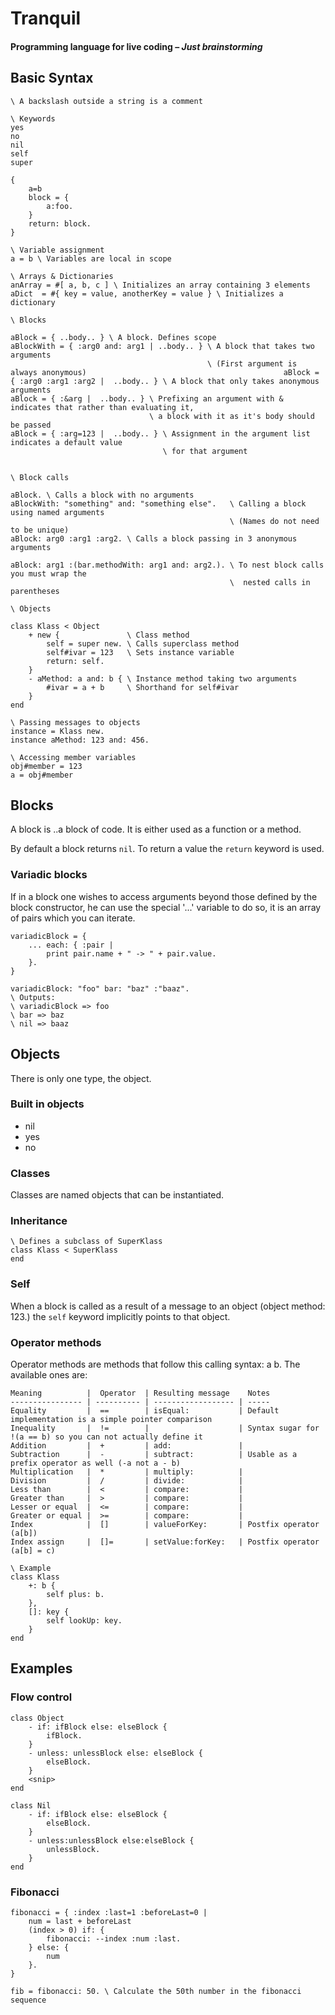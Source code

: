 # Tranquil
#### Programming language for live coding – *Just brainstorming*

## Basic Syntax

```
\ A backslash outside a string is a comment 

\ Keywords
yes
no
nil
self
super

{
	a=b
	block = {
		a:foo.
	}
	return: block.
}

\ Variable assignment
a = b \ Variables are local in scope

\ Arrays & Dictionaries
anArray = #[ a, b, c ] \ Initializes an array containing 3 elements
aDict  = #{ key = value, anotherKey = value } \ Initializes a dictionary

\ Blocks

aBlock = { ..body.. } \ A block. Defines scope
aBlockWith = { :arg0 and: arg1 | ..body.. } \ A block that takes two arguments
                                            \ (First argument is always anonymous)                                            aBlock = { :arg0 :arg1 :arg2 |  ..body.. } \ A block that only takes anonymous arguments
aBlock = { :&arg |  ..body.. } \ Prefixing an argument with & indicates that rather than evaluating it,
                               \ a block with it as it's body should be passed
aBlock = { :arg=123 |  ..body.. } \ Assignment in the argument list indicates a default value
                                  \ for that argument


\ Block calls

aBlock. \ Calls a block with no arguments
aBlockWith: "something" and: "something else".   \ Calling a block using named arguments
                                                 \ (Names do not need to be unique)
aBlock: arg0 :arg1 :arg2. \ Calls a block passing in 3 anonymous arguments

aBlock: arg1 :(bar.methodWith: arg1 and: arg2.). \ To nest block calls you must wrap the
                                                 \  nested calls in parentheses

\ Objects

class Klass < Object
	+ new {               \ Class method
		self = super new. \ Calls superclass method
		self#ivar = 123   \ Sets instance variable
		return: self.
	}
	- aMethod: a and: b { \ Instance method taking two arguments
		#ivar = a + b     \ Shorthand for self#ivar
	}
end

\ Passing messages to objects
instance = Klass new.
instance aMethod: 123 and: 456.

\ Accessing member variables
obj#member = 123
a = obj#member
```

## Blocks

A block is ..a block of code. It is either used as a function or a method.

By default a block returns `nil`. To return a value the `return` keyword is used.

### Variadic blocks
If in a block one wishes to access arguments beyond those defined by the block constructor, he can use the special '...' variable to do so, it is an array of pairs which you can iterate.

```
variadicBlock = {
	... each: { :pair |
		print pair.name + " -> " + pair.value.
	}.
}

variadicBlock: "foo" bar: "baz" :"baaz".
\ Outputs:
\ variadicBlock => foo
\ bar => baz
\ nil => baaz
```

## Objects

There is only one type, the object.

### Built in objects

* nil
* yes
* no


### Classes
Classes are named objects that can be instantiated.

### Inheritance

```
\ Defines a subclass of SuperKlass
class Klass < SuperKlass
end
```

### Self
When a block is called as a result of a message to an object (object method: 123.) the `self` keyword implicitly points to that object.

### Operator methods

Operator methods are methods that follow this calling syntax: a <operator> b. The available ones are:

```
Meaning          |  Operator  | Resulting message    Notes
---------------- | ---------- | ------------------ | -----
Equality         |  ==        | isEqual:           | Default implementation is a simple pointer comparison
Inequality       |  !=        |                    | Syntax sugar for !(a == b) so you can not actually define it
Addition         |  +         | add:               | 
Subtraction      |  -         | subtract:          | Usable as a prefix operator as well (-a not a - b)
Multiplication   |  *         | multiply:          | 
Division         |  /         | divide:            | 
Less than        |  <         | compare:           |
Greater than     |  >         | compare:           |
Lesser or equal  |  <=        | compare:           |
Greater or equal |  >=        | compare:           |
Index            |  []        | valueForKey:       | Postfix operator (a[b])
Index assign     |  []=       | setValue:forKey:   | Postfix operator (a[b] = c)

\ Example
class Klass
	+: b {
		self plus: b.
	},
	[]: key {
		self lookUp: key.
	}
end
```

## Examples

### Flow control
```
class Object
	- if: ifBlock else: elseBlock {
		ifBlock.
	}
	- unless: unlessBlock else: elseBlock {
		elseBlock.
	}
	<snip>
end

class Nil
	- if: ifBlock else: elseBlock {
		elseBlock.
	}
	- unless:unlessBlock else:elseBlock {
		unlessBlock.
	}
end
```

### Fibonacci
```
fibonacci = { :index :last=1 :beforeLast=0 |
	num = last + beforeLast			
	(index > 0) if: {
		fibonacci: --index :num :last.
	} else: {
		num
	}.
}

fib = fibonacci: 50. \ Calculate the 50th number in the fibonacci sequence
```